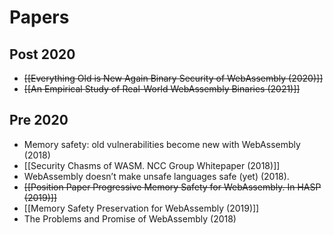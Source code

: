 # Papers
## Post 2020
- ~~[[Everything Old is New Again Binary Security of WebAssembly (2020)]]~~
- ~~[[An Empirical Study of Real-World WebAssembly Binaries (2021)]]~~

## Pre 2020
- Memory safety: old vulnerabilities become new with WebAssembly (2018)
- [[Security Chasms of WASM. NCC Group Whitepaper (2018)]]
- WebAssembly doesn’t make unsafe languages safe (yet) (2018).
- ~~[[Position Paper Progressive Memory Safety for WebAssembly. In HASP (2019)]]~~
- [[Memory Safety Preservation for WebAssembly (2019)]]
- The Problems and Promise of WebAssembly (2018)